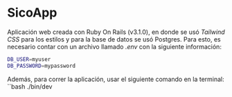 # SicoApp
 Aplicación web creada con Ruby On Rails (v3.1.0), en donde se usó *Tailwind CSS* para los estilos y para la base de datos se usó Postgres. Para esto, es necesario contar con un archivo llamado *.env* con la siguiente información:

 ```bash
 DB_USER=myuser
 DB_PASSWORD=mypassword
 ```

 Además, para correr la aplicación, usar el siguiente comando en la terminal:
 ``bash
 ./bin/dev 
 ```
